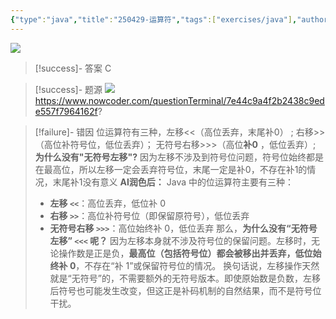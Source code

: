 ```yaml
---
{"type":"java","title":"250429-运算符","tags":["exercises/java"],"author":"codertoro","establish":"2025-04-29","update":"2025-04-29","dg-publish":true,"java":true,"permalink":"/Exercises/Java/250429/250429-运算符/","dgPassFrontmatter":true,"created":"2025-04-29T19:27:33.833+08:00","updated":"2025-05-06T19:03:10.409+08:00"}
---
```


![](https://img.codertoro.top/Bucket/Exercises/Java/20250429192808758.png)

> [!success]- 答案
C

> [!success]- 题源
![](https://img.codertoro.top/Bucket/Exercises/Java/20250429192830553.png)
https://www.nowcoder.com/questionTerminal/7e44c9a4f2b2438c9ede557f7964162f?

> [!failure]- 错因
位运算符有三种，左移<<（高位丢弃，末尾补0）  ; 右移>>（高位补符号位，低位丢弃）；  无符号右移>>>（高位**补0** ，低位丢弃）; **为什么没有"无符号左移"?** 因为左移不涉及到符号位问题，符号位始终都是在最高位，所以左移一定会丢弃符号位，末尾一定是补0，不存在补1的情况，末尾补1没有意义
**AI润色后：**
Java 中的位运算符主要有三种：
>- **左移 `<<`**：高位丢弃，低位补 0
>- **右移 `>>`**：高位补符号位（即保留原符号），低位丢弃
>- **无符号右移 `>>>`**：高位始终补 0，低位丢弃
>那么，**为什么没有“无符号左移” `<<<` 呢？**
>因为左移本身就不涉及符号位的保留问题。左移时，无论操作数是正是负，**最高位（包括符号位）都会被移出并丢弃，低位始终补 0**，不存在“补 1”或保留符号位的情况。
>换句话说，左移操作天然就是“无符号”的，不需要额外的无符号版本。即使原始数是负数，左移后符号也可能发生改变，但这正是补码机制的自然结果，而不是符号位干扰。
